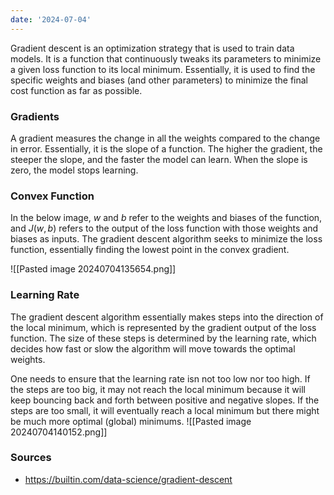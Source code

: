 ```yaml
---
date: '2024-07-04'
---
```


Gradient descent is an optimization strategy that is used to train data models. It is a function that continuously tweaks its parameters to minimize a given loss function to its local minimum. Essentially, it is used to find the specific weights and biases (and other parameters) to minimize the final cost function as far as possible.

### Gradients
A gradient measures the change in all the weights compared to the change in error. Essentially, it is the slope of a function. The higher the gradient, the steeper the slope, and the faster the model can learn. When the slope is zero, the model stops learning.

### Convex Function
In the below image, *w* and *b* refer to the weights and biases of the function, and $J(w,b)$ refers to the output of the loss function with those weights and biases as inputs. The gradient descent algorithm seeks to minimize the loss function, essentially finding the lowest point in the convex gradient.

![[Pasted image 20240704135654.png]]

### Learning Rate
The gradient descent algorithm essentially makes steps into the direction of the local minimum, which is represented by the gradient output of the loss function. The size of these steps is determined by the learning rate, which decides how fast or slow the algorithm will move towards the optimal weights.

One needs to ensure that the learning rate isn not too low nor too high. If the steps are too big, it may not reach the local minimum because it will keep bouncing back and forth between positive and negative slopes. If the steps are too small, it will eventually reach a local minimum but there might be much more optimal (global) minimums.
![[Pasted image 20240704140152.png]]
### Sources
- https://builtin.com/data-science/gradient-descent